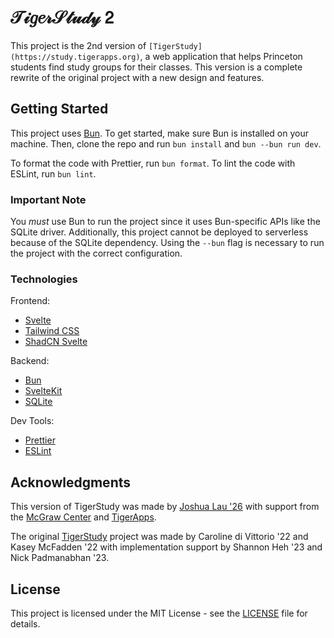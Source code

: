 # 𝒯𝒾𝑔𝑒𝓇𝒮𝓉𝓊𝒹𝓎 𝟤

This project is the 2nd version of `[TigerStudy](https://study.tigerapps.org)`, a web application that helps Princeton students find study groups for their classes. This version is a complete rewrite of the original project with a new design and features.

## Getting Started

This project uses [Bun](https://bun.sh/). To get started, make sure Bun is installed on your machine. Then, clone the repo and run `bun install` and `bun --bun run dev`.

To format the code with Prettier, run `bun format`. To lint the code with ESLint, run `bun lint`.

### Important Note

You _must_ use Bun to run the project since it uses Bun-specific APIs like the SQLite driver. Additionally, this project cannot be deployed to serverless because of the SQLite dependency. Using the `--bun` flag is necessary to run the project with the correct configuration.

### Technologies

Frontend:

-   [Svelte](https://svelte.dev/)
-   [Tailwind CSS](https://tailwindcss.com/)
-   [ShadCN Svelte](https://www.shadcn-svelte.com/)

Backend:

-   [Bun](https://bun.sh/)
-   [SvelteKit](https://kit.svelte.dev/)
-   [SQLite](https://www.sqlite.org/index.html)

Dev Tools:

-   [Prettier](https://prettier.io/)
-   [ESLint](https://eslint.org/)

## Acknowledgments

This version of TigerStudy was made by [Joshua Lau '26](https://github.com/joshuamotoaki) with support from the [McGraw Center](https://mcgraw.princeton.edu/) and [TigerApps](https://tigerapps.org/).

The original [TigerStudy](https://github.com/TigerAppsOrg/TigerStudy) project was made by Caroline di Vittorio '22 and Kasey McFadden '22 with implementation support by Shannon Heh '23 and Nick Padmanabhan '23.

## License

This project is licensed under the MIT License - see the [LICENSE](LICENSE) file for details.

